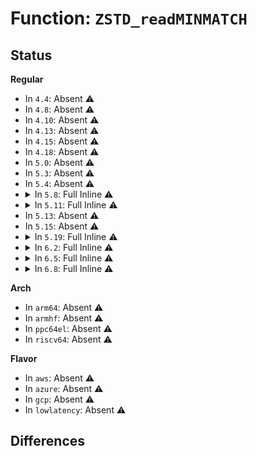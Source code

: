 # Function: <code>ZSTD_readMINMATCH</code>

## Status
<b>Regular</b>
<ul>
<li>
In <code>4.4</code>: Absent ⚠️
</li>
<li>
In <code>4.8</code>: Absent ⚠️
</li>
<li>
In <code>4.10</code>: Absent ⚠️
</li>
<li>
In <code>4.13</code>: Absent ⚠️
</li>
<li>
In <code>4.15</code>: Absent ⚠️
</li>
<li>
In <code>4.18</code>: Absent ⚠️
</li>
<li>
In <code>5.0</code>: Absent ⚠️
</li>
<li>
In <code>5.3</code>: Absent ⚠️
</li>
<li>
In <code>5.4</code>: Absent ⚠️
</li>
<li>
<details>
<summary>In <code>5.8</code>: Full Inline ⚠️</summary>

**Collision:** Unique Static

**Inline:** Full

**Transformation:** False

**Instances:**

```
In lib/zstd/compress.c (ffffffff815bca24)
Location: lib/zstd/mem.h:138
Inline: True
Inline callers:
  - lib/zstd/compress.c:ZSTD_compressBlock_btopt2_extDict
  - lib/zstd/compress.c:ZSTD_compressBlock_btopt2_extDict
  - lib/zstd/compress.c:ZSTD_compressBlock_btopt2_extDict
  - lib/zstd/compress.c:ZSTD_compressBlock_btopt2_extDict
  - lib/zstd/compress.c:ZSTD_compressBlock_btopt_extDict
  - lib/zstd/compress.c:ZSTD_compressBlock_btopt_extDict
  - lib/zstd/compress.c:ZSTD_compressBlock_btopt_extDict
  - lib/zstd/compress.c:ZSTD_compressBlock_btopt_extDict
  - lib/zstd/compress.c:ZSTD_compressBlock_btopt2
  - lib/zstd/compress.c:ZSTD_compressBlock_btopt2
  - lib/zstd/compress.c:ZSTD_compressBlock_btopt2
  - lib/zstd/compress.c:ZSTD_compressBlock_btopt2
  - lib/zstd/compress.c:ZSTD_compressBlock_btopt
  - lib/zstd/compress.c:ZSTD_compressBlock_btopt
  - lib/zstd/compress.c:ZSTD_compressBlock_btopt
  - lib/zstd/compress.c:ZSTD_compressBlock_btopt
```
</details>
</li>
<li>
<details>
<summary>In <code>5.11</code>: Full Inline ⚠️</summary>

**Collision:** Unique Static

**Inline:** Full

**Transformation:** False

**Instances:**

```
In lib/zstd/compress.c (ffffffff815e3808)
Location: lib/zstd/mem.h:138
Inline: True
Inline callers:
  - lib/zstd/compress.c:ZSTD_compressBlock_btopt2_extDict
  - lib/zstd/compress.c:ZSTD_compressBlock_btopt2_extDict
  - lib/zstd/compress.c:ZSTD_compressBlock_btopt2_extDict
  - lib/zstd/compress.c:ZSTD_compressBlock_btopt2_extDict
  - lib/zstd/compress.c:ZSTD_compressBlock_btopt_extDict
  - lib/zstd/compress.c:ZSTD_compressBlock_btopt_extDict
  - lib/zstd/compress.c:ZSTD_compressBlock_btopt_extDict
  - lib/zstd/compress.c:ZSTD_compressBlock_btopt_extDict
  - lib/zstd/compress.c:ZSTD_compressBlock_btopt2
  - lib/zstd/compress.c:ZSTD_compressBlock_btopt2
  - lib/zstd/compress.c:ZSTD_compressBlock_btopt2
  - lib/zstd/compress.c:ZSTD_compressBlock_btopt2
  - lib/zstd/compress.c:ZSTD_compressBlock_btopt
  - lib/zstd/compress.c:ZSTD_compressBlock_btopt
  - lib/zstd/compress.c:ZSTD_compressBlock_btopt
  - lib/zstd/compress.c:ZSTD_compressBlock_btopt
```
</details>
</li>
<li>
In <code>5.13</code>: Absent ⚠️
</li>
<li>
In <code>5.15</code>: Absent ⚠️
</li>
<li>
<details>
<summary>In <code>5.19</code>: Full Inline ⚠️</summary>

**Collision:** Unique Static

**Inline:** Full

**Transformation:** False

**Instances:**

```
In lib/zstd/compress/zstd_opt.c (ffffffff81746197)
Location: lib/zstd/compress/zstd_opt.c:337
Inline: True
Inline callers:
  - lib/zstd/compress/zstd_opt.c:ZSTD_insertBtAndGetAllMatches
  - lib/zstd/compress/zstd_opt.c:ZSTD_insertBtAndGetAllMatches
  - lib/zstd/compress/zstd_opt.c:ZSTD_insertBtAndGetAllMatches
  - lib/zstd/compress/zstd_opt.c:ZSTD_insertBtAndGetAllMatches
  - lib/zstd/compress/zstd_opt.c:ZSTD_insertBtAndGetAllMatches
  - lib/zstd/compress/zstd_opt.c:ZSTD_insertBtAndGetAllMatches
```
</details>
</li>
<li>
<details>
<summary>In <code>6.2</code>: Full Inline ⚠️</summary>

**Collision:** Unique Static

**Inline:** Full

**Transformation:** False

**Instances:**

```
In lib/zstd/compress/zstd_opt.c (ffffffff8186730c)
Location: lib/zstd/compress/zstd_opt.c:366
Inline: True
Inline callers:
  - lib/zstd/compress/zstd_opt.c:ZSTD_btGetAllMatches_dictMatchState_6
  - lib/zstd/compress/zstd_opt.c:ZSTD_btGetAllMatches_dictMatchState_6
  - lib/zstd/compress/zstd_opt.c:ZSTD_btGetAllMatches_dictMatchState_6
  - lib/zstd/compress/zstd_opt.c:ZSTD_btGetAllMatches_dictMatchState_6
  - lib/zstd/compress/zstd_opt.c:ZSTD_btGetAllMatches_dictMatchState_5
  - lib/zstd/compress/zstd_opt.c:ZSTD_btGetAllMatches_dictMatchState_5
  - lib/zstd/compress/zstd_opt.c:ZSTD_btGetAllMatches_dictMatchState_5
  - lib/zstd/compress/zstd_opt.c:ZSTD_btGetAllMatches_dictMatchState_5
  - lib/zstd/compress/zstd_opt.c:ZSTD_btGetAllMatches_dictMatchState_4
  - lib/zstd/compress/zstd_opt.c:ZSTD_btGetAllMatches_dictMatchState_4
  - lib/zstd/compress/zstd_opt.c:ZSTD_btGetAllMatches_dictMatchState_4
  - lib/zstd/compress/zstd_opt.c:ZSTD_btGetAllMatches_dictMatchState_4
  - lib/zstd/compress/zstd_opt.c:ZSTD_btGetAllMatches_dictMatchState_3
  - lib/zstd/compress/zstd_opt.c:ZSTD_btGetAllMatches_dictMatchState_3
  - lib/zstd/compress/zstd_opt.c:ZSTD_btGetAllMatches_dictMatchState_3
  - lib/zstd/compress/zstd_opt.c:ZSTD_btGetAllMatches_dictMatchState_3
  - lib/zstd/compress/zstd_opt.c:ZSTD_btGetAllMatches_extDict_6
  - lib/zstd/compress/zstd_opt.c:ZSTD_btGetAllMatches_extDict_6
  - lib/zstd/compress/zstd_opt.c:ZSTD_btGetAllMatches_extDict_6
  - lib/zstd/compress/zstd_opt.c:ZSTD_btGetAllMatches_extDict_6
  - lib/zstd/compress/zstd_opt.c:ZSTD_btGetAllMatches_extDict_5
  - lib/zstd/compress/zstd_opt.c:ZSTD_btGetAllMatches_extDict_5
  - lib/zstd/compress/zstd_opt.c:ZSTD_btGetAllMatches_extDict_5
  - lib/zstd/compress/zstd_opt.c:ZSTD_btGetAllMatches_extDict_5
  - lib/zstd/compress/zstd_opt.c:ZSTD_btGetAllMatches_extDict_4
  - lib/zstd/compress/zstd_opt.c:ZSTD_btGetAllMatches_extDict_4
  - lib/zstd/compress/zstd_opt.c:ZSTD_btGetAllMatches_extDict_4
  - lib/zstd/compress/zstd_opt.c:ZSTD_btGetAllMatches_extDict_4
  - lib/zstd/compress/zstd_opt.c:ZSTD_btGetAllMatches_extDict_3
  - lib/zstd/compress/zstd_opt.c:ZSTD_btGetAllMatches_extDict_3
  - lib/zstd/compress/zstd_opt.c:ZSTD_btGetAllMatches_extDict_3
  - lib/zstd/compress/zstd_opt.c:ZSTD_btGetAllMatches_extDict_3
  - lib/zstd/compress/zstd_opt.c:ZSTD_btGetAllMatches_noDict_6
  - lib/zstd/compress/zstd_opt.c:ZSTD_btGetAllMatches_noDict_6
  - lib/zstd/compress/zstd_opt.c:ZSTD_btGetAllMatches_noDict_5
  - lib/zstd/compress/zstd_opt.c:ZSTD_btGetAllMatches_noDict_5
  - lib/zstd/compress/zstd_opt.c:ZSTD_btGetAllMatches_noDict_4
  - lib/zstd/compress/zstd_opt.c:ZSTD_btGetAllMatches_noDict_4
  - lib/zstd/compress/zstd_opt.c:ZSTD_btGetAllMatches_noDict_3
  - lib/zstd/compress/zstd_opt.c:ZSTD_btGetAllMatches_noDict_3
```
</details>
</li>
<li>
<details>
<summary>In <code>6.5</code>: Full Inline ⚠️</summary>

**Collision:** Unique Static

**Inline:** Full

**Transformation:** False

**Instances:**

```
In lib/zstd/compress/zstd_opt.c (ffffffff818a7cb5)
Location: lib/zstd/compress/zstd_opt.c:366
Inline: True
Inline callers:
  - lib/zstd/compress/zstd_opt.c:ZSTD_btGetAllMatches_dictMatchState_6
  - lib/zstd/compress/zstd_opt.c:ZSTD_btGetAllMatches_dictMatchState_6
  - lib/zstd/compress/zstd_opt.c:ZSTD_btGetAllMatches_dictMatchState_6
  - lib/zstd/compress/zstd_opt.c:ZSTD_btGetAllMatches_dictMatchState_6
  - lib/zstd/compress/zstd_opt.c:ZSTD_btGetAllMatches_dictMatchState_5
  - lib/zstd/compress/zstd_opt.c:ZSTD_btGetAllMatches_dictMatchState_5
  - lib/zstd/compress/zstd_opt.c:ZSTD_btGetAllMatches_dictMatchState_5
  - lib/zstd/compress/zstd_opt.c:ZSTD_btGetAllMatches_dictMatchState_5
  - lib/zstd/compress/zstd_opt.c:ZSTD_btGetAllMatches_dictMatchState_4
  - lib/zstd/compress/zstd_opt.c:ZSTD_btGetAllMatches_dictMatchState_4
  - lib/zstd/compress/zstd_opt.c:ZSTD_btGetAllMatches_dictMatchState_4
  - lib/zstd/compress/zstd_opt.c:ZSTD_btGetAllMatches_dictMatchState_4
  - lib/zstd/compress/zstd_opt.c:ZSTD_btGetAllMatches_dictMatchState_3
  - lib/zstd/compress/zstd_opt.c:ZSTD_btGetAllMatches_dictMatchState_3
  - lib/zstd/compress/zstd_opt.c:ZSTD_btGetAllMatches_dictMatchState_3
  - lib/zstd/compress/zstd_opt.c:ZSTD_btGetAllMatches_dictMatchState_3
  - lib/zstd/compress/zstd_opt.c:ZSTD_btGetAllMatches_extDict_6
  - lib/zstd/compress/zstd_opt.c:ZSTD_btGetAllMatches_extDict_6
  - lib/zstd/compress/zstd_opt.c:ZSTD_btGetAllMatches_extDict_6
  - lib/zstd/compress/zstd_opt.c:ZSTD_btGetAllMatches_extDict_6
  - lib/zstd/compress/zstd_opt.c:ZSTD_btGetAllMatches_extDict_5
  - lib/zstd/compress/zstd_opt.c:ZSTD_btGetAllMatches_extDict_5
  - lib/zstd/compress/zstd_opt.c:ZSTD_btGetAllMatches_extDict_5
  - lib/zstd/compress/zstd_opt.c:ZSTD_btGetAllMatches_extDict_5
  - lib/zstd/compress/zstd_opt.c:ZSTD_btGetAllMatches_extDict_4
  - lib/zstd/compress/zstd_opt.c:ZSTD_btGetAllMatches_extDict_4
  - lib/zstd/compress/zstd_opt.c:ZSTD_btGetAllMatches_extDict_4
  - lib/zstd/compress/zstd_opt.c:ZSTD_btGetAllMatches_extDict_4
  - lib/zstd/compress/zstd_opt.c:ZSTD_btGetAllMatches_extDict_3
  - lib/zstd/compress/zstd_opt.c:ZSTD_btGetAllMatches_extDict_3
  - lib/zstd/compress/zstd_opt.c:ZSTD_btGetAllMatches_extDict_3
  - lib/zstd/compress/zstd_opt.c:ZSTD_btGetAllMatches_extDict_3
  - lib/zstd/compress/zstd_opt.c:ZSTD_btGetAllMatches_noDict_6
  - lib/zstd/compress/zstd_opt.c:ZSTD_btGetAllMatches_noDict_6
  - lib/zstd/compress/zstd_opt.c:ZSTD_btGetAllMatches_noDict_5
  - lib/zstd/compress/zstd_opt.c:ZSTD_btGetAllMatches_noDict_5
  - lib/zstd/compress/zstd_opt.c:ZSTD_btGetAllMatches_noDict_4
  - lib/zstd/compress/zstd_opt.c:ZSTD_btGetAllMatches_noDict_4
  - lib/zstd/compress/zstd_opt.c:ZSTD_btGetAllMatches_noDict_3
  - lib/zstd/compress/zstd_opt.c:ZSTD_btGetAllMatches_noDict_3
```
</details>
</li>
<li>
<details>
<summary>In <code>6.8</code>: Full Inline ⚠️</summary>

**Collision:** Unique Static

**Inline:** Full

**Transformation:** False

**Instances:**

```
In lib/zstd/compress/zstd_opt.c (ffffffff818f9875)
Location: lib/zstd/compress/zstd_opt.c:366
Inline: True
Inline callers:
  - lib/zstd/compress/zstd_opt.c:ZSTD_btGetAllMatches_dictMatchState_6
  - lib/zstd/compress/zstd_opt.c:ZSTD_btGetAllMatches_dictMatchState_6
  - lib/zstd/compress/zstd_opt.c:ZSTD_btGetAllMatches_dictMatchState_6
  - lib/zstd/compress/zstd_opt.c:ZSTD_btGetAllMatches_dictMatchState_6
  - lib/zstd/compress/zstd_opt.c:ZSTD_btGetAllMatches_dictMatchState_5
  - lib/zstd/compress/zstd_opt.c:ZSTD_btGetAllMatches_dictMatchState_5
  - lib/zstd/compress/zstd_opt.c:ZSTD_btGetAllMatches_dictMatchState_5
  - lib/zstd/compress/zstd_opt.c:ZSTD_btGetAllMatches_dictMatchState_5
  - lib/zstd/compress/zstd_opt.c:ZSTD_btGetAllMatches_dictMatchState_4
  - lib/zstd/compress/zstd_opt.c:ZSTD_btGetAllMatches_dictMatchState_4
  - lib/zstd/compress/zstd_opt.c:ZSTD_btGetAllMatches_dictMatchState_4
  - lib/zstd/compress/zstd_opt.c:ZSTD_btGetAllMatches_dictMatchState_4
  - lib/zstd/compress/zstd_opt.c:ZSTD_btGetAllMatches_dictMatchState_3
  - lib/zstd/compress/zstd_opt.c:ZSTD_btGetAllMatches_dictMatchState_3
  - lib/zstd/compress/zstd_opt.c:ZSTD_btGetAllMatches_dictMatchState_3
  - lib/zstd/compress/zstd_opt.c:ZSTD_btGetAllMatches_dictMatchState_3
  - lib/zstd/compress/zstd_opt.c:ZSTD_btGetAllMatches_extDict_6
  - lib/zstd/compress/zstd_opt.c:ZSTD_btGetAllMatches_extDict_6
  - lib/zstd/compress/zstd_opt.c:ZSTD_btGetAllMatches_extDict_6
  - lib/zstd/compress/zstd_opt.c:ZSTD_btGetAllMatches_extDict_6
  - lib/zstd/compress/zstd_opt.c:ZSTD_btGetAllMatches_extDict_5
  - lib/zstd/compress/zstd_opt.c:ZSTD_btGetAllMatches_extDict_5
  - lib/zstd/compress/zstd_opt.c:ZSTD_btGetAllMatches_extDict_5
  - lib/zstd/compress/zstd_opt.c:ZSTD_btGetAllMatches_extDict_5
  - lib/zstd/compress/zstd_opt.c:ZSTD_btGetAllMatches_extDict_4
  - lib/zstd/compress/zstd_opt.c:ZSTD_btGetAllMatches_extDict_4
  - lib/zstd/compress/zstd_opt.c:ZSTD_btGetAllMatches_extDict_4
  - lib/zstd/compress/zstd_opt.c:ZSTD_btGetAllMatches_extDict_4
  - lib/zstd/compress/zstd_opt.c:ZSTD_btGetAllMatches_extDict_3
  - lib/zstd/compress/zstd_opt.c:ZSTD_btGetAllMatches_extDict_3
  - lib/zstd/compress/zstd_opt.c:ZSTD_btGetAllMatches_extDict_3
  - lib/zstd/compress/zstd_opt.c:ZSTD_btGetAllMatches_extDict_3
  - lib/zstd/compress/zstd_opt.c:ZSTD_btGetAllMatches_noDict_6
  - lib/zstd/compress/zstd_opt.c:ZSTD_btGetAllMatches_noDict_6
  - lib/zstd/compress/zstd_opt.c:ZSTD_btGetAllMatches_noDict_5
  - lib/zstd/compress/zstd_opt.c:ZSTD_btGetAllMatches_noDict_5
  - lib/zstd/compress/zstd_opt.c:ZSTD_btGetAllMatches_noDict_4
  - lib/zstd/compress/zstd_opt.c:ZSTD_btGetAllMatches_noDict_4
  - lib/zstd/compress/zstd_opt.c:ZSTD_btGetAllMatches_noDict_3
  - lib/zstd/compress/zstd_opt.c:ZSTD_btGetAllMatches_noDict_3
```
</details>
</li>
</ul>
<b>Arch</b>
<ul>
<li>
In <code>arm64</code>: Absent ⚠️
</li>
<li>
In <code>armhf</code>: Absent ⚠️
</li>
<li>
In <code>ppc64el</code>: Absent ⚠️
</li>
<li>
In <code>riscv64</code>: Absent ⚠️
</li>
</ul>
<b>Flavor</b>
<ul>
<li>
In <code>aws</code>: Absent ⚠️
</li>
<li>
In <code>azure</code>: Absent ⚠️
</li>
<li>
In <code>gcp</code>: Absent ⚠️
</li>
<li>
In <code>lowlatency</code>: Absent ⚠️
</li>
</ul>

## Differences
